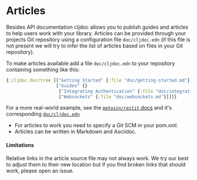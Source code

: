 # Articles

Besides API documentation cljdoc allows you to publish guides and
articles to help users work with your library. Articles can be
provided through your projects Git repository using a configuration
file `doc/cljdoc.edn` (if this file is not present we will try to
infer the list of articles based on files in your Git repository).

To make articles available add a file `doc/cljdoc.edn` to your
repository containing something like this:

```clojure
{:cljdoc.doc/tree [["Getting Started" {:file "doc/getting-started.md"}]
                   ["Guides" {}
                    ["Integrating Authentication" {:file "doc/integrating-auth.md"}]
                    ["Websockets" {:file "doc/websockets.md"}]]]}
```

For a more real-world example, see the [`metosin/reitit`
docs](https://cljdoc.org/d/metosin/reitit/0.1.0/doc/introduction/) and
it's corresponding
[`doc/cljdoc.edn`](https://github.com/metosin/reitit/blob/master/doc/cljdoc.edn)

- For articles to work you need to specify a Git SCM in your pom.xml.
- Articles can be written in Markdown and Asciidoc.

#### Limitations

Relative links in the article source file may not always work.
We try our best to adjust them to their new location but if you find
broken links that should work, please open an issue.
